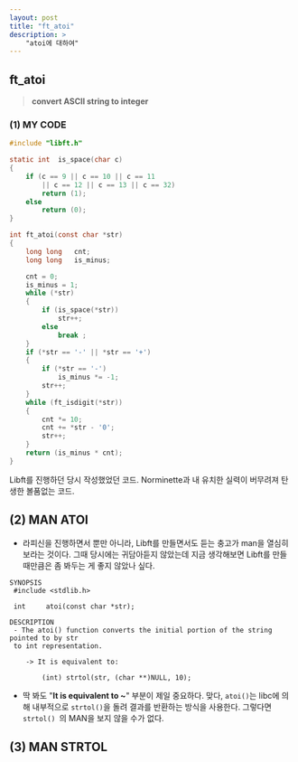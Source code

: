 ```yaml
---
layout: post
title: "ft_atoi"
description: >
	"atoi에 대하여"
---
```


## ft_atoi

> **convert ASCII string to integer**

### (1) MY CODE

~~~c
#include "libft.h"

static int	is_space(char c)
{
	if (c == 9 || c == 10 || c == 11
		|| c == 12 || c == 13 || c == 32)
		return (1);
	else
		return (0);
}

int	ft_atoi(const char *str)
{
	long long	cnt;
	long long	is_minus;

	cnt = 0;
	is_minus = 1;
	while (*str)
	{
		if (is_space(*str))
			str++;
		else
			break ;
	}
	if (*str == '-' || *str == '+')
	{
		if (*str == '-')
			is_minus *= -1;
		str++;
	}
	while (ft_isdigit(*str))
	{
		cnt *= 10;
		cnt += *str - '0';
		str++;
	}
	return (is_minus * cnt);
}
~~~

Libft를 진행하던 당시 작성했었던 코드. Norminette과 내 유치한 실력이 버무려져 탄생한 볼품없는 코드.

## (2) MAN ATOI

- 라피신을 진행하면서 뿐만 아니라, Libft를 만들면서도 듣는 충고가 man을 열심히 보라는 것이다. 그때 당시에는 귀담아듣지 않았는데 지금 생각해보면 Libft를 만들 때만큼은 좀 봐두는 게 좋지 않았나 싶다.

~~~plain
SYNOPSIS
 #include <stdlib.h>

 int     atoi(const char *str);

DESCRIPTION
 - The atoi() function converts the initial portion of the string pointed to by str
 to int representation.

	-> It is equivalent to:

		(int) strtol(str, (char **)NULL, 10);
~~~

- 딱 봐도 "**It is equivalent to ~**" 부분이 제일 중요하다. 맞다, `atoi()`는 libc에 의해 내부적으로 `strtol()`을 돌려 결과를 반환하는 방식을 사용한다. 그렇다면 `strtol() `의 MAN을 보지 않을 수가 없다.

## (3) MAN STRTOL

